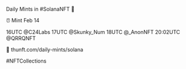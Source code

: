 Daily Mints in #SolanaNFT 🚀

⏰ Mint Feb 14

16UTC @C24Labs
17UTC @Skunky_Num
18UTC @_AnonNFT
20:02UTC @QRRQNFT

🔗 thunft.com/daily-mints/solana

#NFTCollections